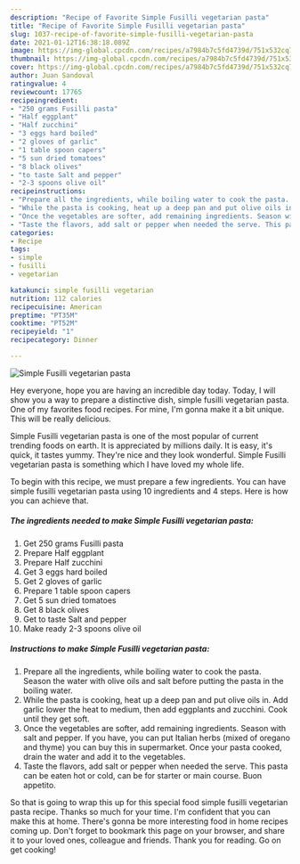 ```yaml
---
description: "Recipe of Favorite Simple Fusilli vegetarian pasta"
title: "Recipe of Favorite Simple Fusilli vegetarian pasta"
slug: 1037-recipe-of-favorite-simple-fusilli-vegetarian-pasta
date: 2021-01-12T16:38:18.089Z
image: https://img-global.cpcdn.com/recipes/a7984b7c5fd4739d/751x532cq70/simple-fusilli-vegetarian-pasta-recipe-main-photo.jpg
thumbnail: https://img-global.cpcdn.com/recipes/a7984b7c5fd4739d/751x532cq70/simple-fusilli-vegetarian-pasta-recipe-main-photo.jpg
cover: https://img-global.cpcdn.com/recipes/a7984b7c5fd4739d/751x532cq70/simple-fusilli-vegetarian-pasta-recipe-main-photo.jpg
author: Juan Sandoval
ratingvalue: 4
reviewcount: 17765
recipeingredient:
- "250 grams Fusilli pasta"
- "Half eggplant"
- "Half zucchini"
- "3 eggs hard boiled"
- "2 gloves of garlic"
- "1 table spoon capers"
- "5 sun dried tomatoes"
- "8 black olives"
- "to taste Salt and pepper"
- "2-3 spoons olive oil"
recipeinstructions:
- "Prepare all the ingredients, while boiling water to cook the pasta. Season the water with olive oils and salt before putting the pasta in the boiling water."
- "While the pasta is cooking, heat up a deep pan and put olive oils in. Add garlic lower the heat to medium, then add eggplants and zucchini. Cook until they get soft."
- "Once the vegetables are softer, add remaining ingredients. Season with salt and pepper. If you have, you can put Italian herbs (mixed of oregano and thyme) you can buy this in supermarket. Once your pasta cooked, drain the water and add it to the vegetables."
- "Taste the flavors, add salt or pepper when needed the serve. This pasta can be eaten hot or cold, can be for starter or main course. Buon appetito."
categories:
- Recipe
tags:
- simple
- fusilli
- vegetarian

katakunci: simple fusilli vegetarian 
nutrition: 112 calories
recipecuisine: American
preptime: "PT35M"
cooktime: "PT52M"
recipeyield: "1"
recipecategory: Dinner

---
```



![Simple Fusilli vegetarian pasta](https://img-global.cpcdn.com/recipes/a7984b7c5fd4739d/751x532cq70/simple-fusilli-vegetarian-pasta-recipe-main-photo.jpg)

Hey everyone, hope you are having an incredible day today. Today, I will show you a way to prepare a distinctive dish, simple fusilli vegetarian pasta. One of my favorites food recipes. For mine, I'm gonna make it a bit unique. This will be really delicious.



Simple Fusilli vegetarian pasta is one of the most popular of current trending foods on earth. It is appreciated by millions daily. It is easy, it's quick, it tastes yummy. They're nice and they look wonderful. Simple Fusilli vegetarian pasta is something which I have loved my whole life.


To begin with this recipe, we must prepare a few ingredients. You can have simple fusilli vegetarian pasta using 10 ingredients and 4 steps. Here is how you can achieve that.

<!--inarticleads1-->

##### The ingredients needed to make Simple Fusilli vegetarian pasta:

1. Get 250 grams Fusilli pasta
1. Prepare Half eggplant
1. Prepare Half zucchini
1. Get 3 eggs hard boiled
1. Get 2 gloves of garlic
1. Prepare 1 table spoon capers
1. Get 5 sun dried tomatoes
1. Get 8 black olives
1. Get to taste Salt and pepper
1. Make ready 2-3 spoons olive oil




<!--inarticleads2-->

##### Instructions to make Simple Fusilli vegetarian pasta:

1. Prepare all the ingredients, while boiling water to cook the pasta. Season the water with olive oils and salt before putting the pasta in the boiling water.
1. While the pasta is cooking, heat up a deep pan and put olive oils in. Add garlic lower the heat to medium, then add eggplants and zucchini. Cook until they get soft.
1. Once the vegetables are softer, add remaining ingredients. Season with salt and pepper. If you have, you can put Italian herbs (mixed of oregano and thyme) you can buy this in supermarket. Once your pasta cooked, drain the water and add it to the vegetables.
1. Taste the flavors, add salt or pepper when needed the serve. This pasta can be eaten hot or cold, can be for starter or main course. Buon appetito.




So that is going to wrap this up for this special food simple fusilli vegetarian pasta recipe. Thanks so much for your time. I'm confident that you can make this at home. There's gonna be more interesting food in home recipes coming up. Don't forget to bookmark this page on your browser, and share it to your loved ones, colleague and friends. Thank you for reading. Go on get cooking!
